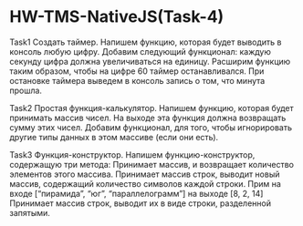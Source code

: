 # HW-TMS-NativeJS(Task-4)
Task1 Создать таймер.
Напишем функцию, которая будет выводить в консоль любую цифру.
Добавим следующий функционал: каждую секунду цифра должна увеличиваться на единицу.
Расширим функцию таким образом, чтобы на цифре 60 таймер останавливался.
При остановке таймера выведем в консоль запись о том, что минута прошла.

Task2 Простая функция-калькулятор.
Напишем функцию, которая будет принимать массив чисел.
На выходе эта функция должна возвращать сумму этих чисел.
Добавим функционал, для того, чтобы игнорировать другие типы данных в этом массиве (если они есть).

Task3 Функция-конструктор.
Напишем функцию-конструктор, содержащую три метода:
Принимает массив, и возвращает количество элементов этого массива.
Принимает массив строк, выводит новый массив, содержащий количество символов каждой строки. 
Прим на входе [“пирамида”, “юг”, “параллелограмм”] на выходе [8, 2, 14]
Принимает массив строк, выводит их в виде строки, разделенной запятыми.
